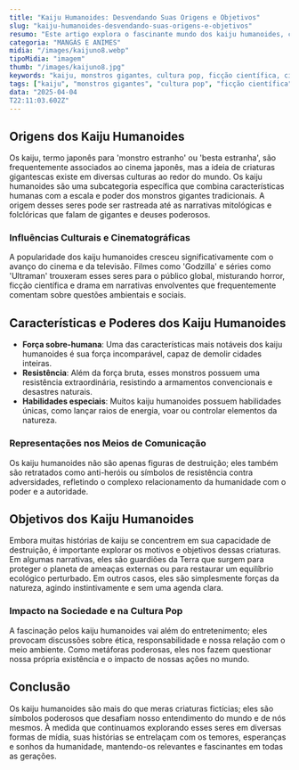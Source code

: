 ```yaml
---
title: "Kaiju Humanoides: Desvendando Suas Origens e Objetivos"
slug: "kaiju-humanoides-desvendando-suas-origens-e-objetivos"
resumo: "Este artigo explora o fascinante mundo dos kaiju humanoides, criaturas gigantescas com traços humanos oriundas da cultura popular e da ficção científica. Investigaremos suas origens, representações na mídia e os possíveis objetivos desses seres enigmáticos e poderosos."
categoria: "MANGÁS E ANIMES"
midia: "/images/kaijuno8.webp"
tipoMidia: "imagem"
thumb: "/images/kaijuno8.jpg"
keywords: "kaiju, monstros gigantes, cultura pop, ficção científica, cinema japonês, mitologia, simbolismo, Ultraman"
tags: ["kaiju", "monstros gigantes", "cultura pop", "ficção científica", "cinema japonês", "mitologia", "simbolismo", "Ultraman"]
data: "2025-04-04
T22:11:03.602Z"
---
```


## Origens dos Kaiju Humanoides
Os kaiju, termo japonês para 'monstro estranho' ou 'besta estranha', são frequentemente associados ao cinema japonês, mas a ideia de criaturas gigantescas existe em diversas culturas ao redor do mundo. Os kaiju humanoides são uma subcategoria específica que combina características humanas com a escala e poder dos monstros gigantes tradicionais. A origem desses seres pode ser rastreada até as narrativas mitológicas e folclóricas que falam de gigantes e deuses poderosos.

### Influências Culturais e Cinematográficas
A popularidade dos kaiju humanoides cresceu significativamente com o avanço do cinema e da televisão. Filmes como 'Godzilla' e séries como 'Ultraman' trouxeram esses seres para o público global, misturando horror, ficção científica e drama em narrativas envolventes que frequentemente comentam sobre questões ambientais e sociais.

## Características e Poderes dos Kaiju Humanoides
- **Força sobre-humana**: Uma das características mais notáveis dos kaiju humanoides é sua força incomparável, capaz de demolir cidades inteiras.
- **Resistência**: Além da força bruta, esses monstros possuem uma resistência extraordinária, resistindo a armamentos convencionais e desastres naturais.
- **Habilidades especiais**: Muitos kaiju humanoides possuem habilidades únicas, como lançar raios de energia, voar ou controlar elementos da natureza.

### Representações nos Meios de Comunicação
Os kaiju humanoides não são apenas figuras de destruição; eles também são retratados como anti-heróis ou símbolos de resistência contra adversidades, refletindo o complexo relacionamento da humanidade com o poder e a autoridade.

## Objetivos dos Kaiju Humanoides
Embora muitas histórias de kaiju se concentrem em sua capacidade de destruição, é importante explorar os motivos e objetivos dessas criaturas. Em algumas narrativas, eles são guardiões da Terra que surgem para proteger o planeta de ameaças externas ou para restaurar um equilíbrio ecológico perturbado. Em outros casos, eles são simplesmente forças da natureza, agindo instintivamente e sem uma agenda clara.

### Impacto na Sociedade e na Cultura Pop
A fascinação pelos kaiju humanoides vai além do entretenimento; eles provocam discussões sobre ética, responsabilidade e nossa relação com o meio ambiente. Como metáforas poderosas, eles nos fazem questionar nossa própria existência e o impacto de nossas ações no mundo.

## Conclusão
Os kaiju humanoides são mais do que meras criaturas fictícias; eles são símbolos poderosos que desafiam nosso entendimento do mundo e de nós mesmos. À medida que continuamos explorando esses seres em diversas formas de mídia, suas histórias se entrelaçam com os temores, esperanças e sonhos da humanidade, mantendo-os relevantes e fascinantes em todas as gerações.